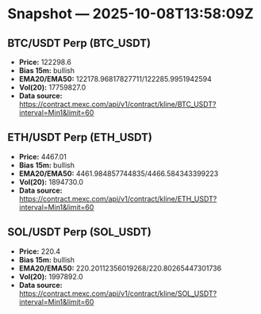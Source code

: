 # Snapshot — 2025-10-08T13:58:09Z

## BTC/USDT Perp (BTC_USDT)
- **Price:** 122298.6
- **Bias 15m:** bullish
- **EMA20/EMA50:** 122178.96817827711/122285.9951942594
- **Vol(20):** 17759827.0
- **Data source:** https://contract.mexc.com/api/v1/contract/kline/BTC_USDT?interval=Min1&limit=60

## ETH/USDT Perp (ETH_USDT)
- **Price:** 4467.01
- **Bias 15m:** bullish
- **EMA20/EMA50:** 4461.984857744835/4466.584343399223
- **Vol(20):** 1894730.0
- **Data source:** https://contract.mexc.com/api/v1/contract/kline/ETH_USDT?interval=Min1&limit=60

## SOL/USDT Perp (SOL_USDT)
- **Price:** 220.4
- **Bias 15m:** bullish
- **EMA20/EMA50:** 220.20112356019268/220.80265447301736
- **Vol(20):** 1997892.0
- **Data source:** https://contract.mexc.com/api/v1/contract/kline/SOL_USDT?interval=Min1&limit=60
